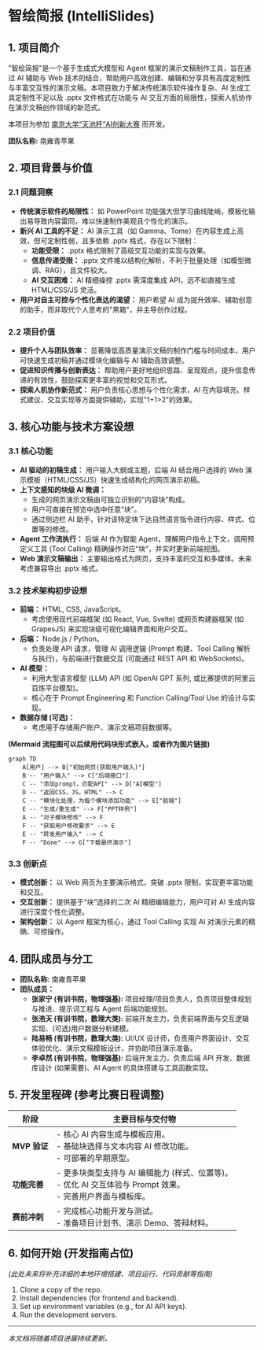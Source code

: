 # 智绘简报 (IntelliSlides)

## 1. 项目简介

"智绘简报"是一个基于生成式大模型和 Agent 框架的演示文稿制作工具，旨在通过 AI 辅助与 Web 技术的结合，帮助用户高效创建、编辑和分享具有高度定制性与丰富交互性的演示文稿。本项目致力于解决传统演示软件操作复杂、AI 生成工具定制性不足以及 .pptx 文件格式在功能与 AI 交互方面的局限性，探索人机协作在演示文稿创作领域的新范式。

本项目为参加 [南京大学“天池杯”AI创新大赛](https://tianchi.aliyun.com/competition/entrance/532348) 而开发。

**团队名称:** 南雍青苹果

## 2. 项目背景与价值

### 2.1 问题洞察

*   **传统演示软件的局限性：** 如 PowerPoint 功能强大但学习曲线陡峭，模板化输出易导致内容雷同，难以快速制作美观且个性化的演示。
*   **新兴 AI 工具的不足：** AI 演示工具（如 Gamma、Tome）在内容生成上高效，但可定制性弱，且多依赖 .pptx 格式，存在以下限制：
    *   **功能受限：** .pptx 格式限制了高级交互功能的实现与效果。
    *   **信息传递受限：** .pptx 文件难以结构化解析，不利于批量处理（如模型微调、RAG），且文件较大。
    *   **AI 交互困难：** AI 精细操控 .pptx 需深度集成 API，远不如直接生成 HTML/CSS/JS 灵活。
*   **用户对自主可控与个性化表达的渴望：** 用户希望 AI 成为提升效率、辅助创意的助手，而非取代个人思考的"黑箱"，并主导创作过程。

### 2.2 项目价值

*   **提升个人与团队效率：** 显著降低高质量演示文稿的制作门槛与时间成本，用户可快速生成初稿并通过模块化编辑与 AI 辅助高效调整。
*   **促进知识传播与创新表达：** 帮助用户更好地组织思路、呈现观点，提升信息传递的有效性，鼓励探索更丰富的视觉和交互形式。
*   **探索人机协作新范式：** 用户负责核心思想与个性化需求，AI 在内容填充、样式建议、交互实现等方面提供辅助，实现"1+1>2"的效果。

## 3. 核心功能与技术方案设想

### 3.1 核心功能

*   **AI 驱动的初稿生成：** 用户输入大纲或主题，后端 AI 结合用户选择的 Web 演示模板（HTML/CSS/JS）快速生成结构化的网页演示初稿。
*   **上下文感知的块级 AI 微调：**
    *   生成的网页演示文稿由可独立识别的“内容块”构成。
    *   用户可直接在预览中选中任意“块”。
    *   通过侧边栏 AI 助手，针对该特定块下达自然语言指令进行内容、样式、位置等的修改。
*   **Agent 工作流执行：** 后端 AI 作为智能 Agent，理解用户指令上下文，调用预定义工具 (Tool Calling) 精确操作对应“块”，并实时更新前端视图。
*   **Web 演示文稿输出：** 主要输出格式为网页，支持丰富的交互和多媒体。未来考虑兼容导出 .pptx 格式。

### 3.2 技术架构初步设想

*   **前端：** HTML, CSS, JavaScript。
    *   考虑使用现代前端框架 (如 React, Vue, Svelte) 或网页构建器框架 (如 GrapesJS) 来实现块级可视化编辑界面和用户交互。
*   **后端：** Node.js / Python。
    *   负责处理 API 请求，管理 AI 调用逻辑 (Prompt 构建、Tool Calling 解析与执行)，与前端进行数据交互 (可能通过 REST API 和 WebSockets)。
*   **AI 模型：**
    *   利用大型语言模型 (LLM) API (如 OpenAI GPT 系列, 或比赛提供的阿里云百炼平台模型)。
    *   核心在于 Prompt Engineering 和 Function Calling/Tool Use 的设计与实现。
*   **数据存储 (可选)：**
    *   考虑用于存储用户账户、演示文稿项目数据等。

**(Mermaid 流程图可以后续用代码块形式嵌入，或者作为图片链接)**
``` mermaid
graph TD
    A[用户] --> B["初始网页(获取用户输入)"]
    B -- "用户输入" --> C["后端接口"]
    C -- "添加prompt，匹配API" --> D["AI模型"]
    D -- "返回CSS，JS，HTML" --> C
    C -- "模块化处理，为每个模块添加功能" --> E["前端"]
    E -- "生成/重生成" --> F["PPT样例"]
    A -- "对子模块修改" --> F
    F -- "获取用户修改要求" --> E
    E -- "转发用户输入" --> C
    F -- "Done" --> G["下载最终演示"]    
```

### 3.3 创新点

*   **模式创新：** 以 Web 网页为主要演示格式，突破 .pptx 限制，实现更丰富功能和交互。
*   **交互创新：** 提供基于“块”选择的二次 AI 精细编辑能力，用户可对 AI 生成内容进行深度个性化调整。
*   **架构创新：** 以 Agent 框架为核心，通过 Tool Calling 实现 AI 对演示元素的精确、可控操作。

## 4. 团队成员与分工

*   **团队名称:** 南雍青苹果
*   **团队成员：**
    *   **张家宁 (有训书院，物理强基):** 项目经理/项目负责人，负责项目整体规划与推进、提示词工程与 Agent 后端功能规划。
    *   **张浩天 (有训书院，数理大类):** 前端开发主力，负责前端界面与交互逻辑实现、(可选)用户数据分析建模。
    *   **陆易畅 (有训书院，数理大类):** UI/UX 设计师，负责用户界面设计、交互体验优化、演示文稿模板设计，并协助项目演示准备。
    *   **李卓然 (有训书院，物理强基):** 后端开发主力，负责后端 API 开发、数据库设计 (如果需要)、AI Agent 的具体搭建与工具函数实现。

## 5. 开发里程碑 (参考比赛日程调整)

| 阶段          | 主要目标与交付物                                  |
| ------------- | ------------------------------------------------- |
| **MVP 验证**  | - 核心 AI 内容生成与模板应用。 <br> - 基础块选择与文本内容 AI 修改功能。<br> - 可部署的早期原型。 |
| **功能完善**  | - 更多块类型支持与 AI 编辑能力 (样式、位置等)。<br> - 优化 AI 交互体验与 Prompt 效果。<br> - 完善用户界面与模板库。 |
| **赛前冲刺**  | - 完成核心功能开发与测试。<br> - 准备项目计划书、演示 Demo、答辩材料。 |

## 6. 如何开始 (开发指南占位)

*(此处未来将补充详细的本地环境搭建、项目运行、代码贡献等指南)*

1.  Clone a copy of the repo.
2.  Install dependencies (for frontend and backend).
3.  Set up environment variables (e.g., for AI API keys).
4.  Run the development servers.

---
*本文档将随着项目进展持续更新。*


